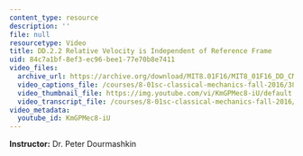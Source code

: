 ```yaml
---
content_type: resource
description: ''
file: null
resourcetype: Video
title: DD.2.2 Relative Velocity is Independent of Reference Frame
uid: 84c7a1bf-8ef3-ec96-bee1-77e70b8e7411
video_files:
  archive_url: https://archive.org/download/MIT8.01F16/MIT8_01F16_DD_CMframe2_360p.mp4
  video_captions_file: /courses/8-01sc-classical-mechanics-fall-2016/38a5652b6fc756dca41c32b246ef3da9_KmGPMec8-iU.vtt
  video_thumbnail_file: https://img.youtube.com/vi/KmGPMec8-iU/default.jpg
  video_transcript_file: /courses/8-01sc-classical-mechanics-fall-2016/6817d77a55c33bb16022806015443863_KmGPMec8-iU.pdf
video_metadata:
  youtube_id: KmGPMec8-iU
---
```


**Instructor:** Dr. Peter Dourmashkin